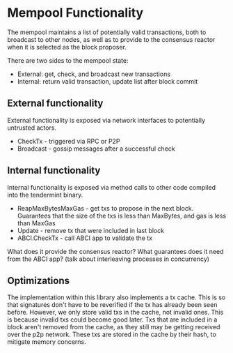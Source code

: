 # Mempool Functionality

The mempool maintains a list of potentially valid transactions,
both to broadcast to other nodes, as well as to provide to the
consensus reactor when it is selected as the block proposer.

There are two sides to the mempool state:

- External: get, check, and broadcast new transactions
- Internal: return valid transaction, update list after block commit

## External functionality

External functionality is exposed via network interfaces
to potentially untrusted actors.

- CheckTx - triggered via RPC or P2P
- Broadcast - gossip messages after a successful check

## Internal functionality

Internal functionality is exposed via method calls to other
code compiled into the tendermint binary.

- ReapMaxBytesMaxGas - get txs to propose in the next block. Guarantees that the
    size of the txs is less than MaxBytes, and gas is less than MaxGas
- Update - remove tx that were included in last block
- ABCI.CheckTx - call ABCI app to validate the tx

What does it provide the consensus reactor?
What guarantees does it need from the ABCI app?
(talk about interleaving processes in concurrency)

## Optimizations

The implementation within this library also implements a tx cache.
This is so that signatures don't have to be reverified if the tx has
already been seen before. 
However, we only store valid txs in the cache, not invalid ones.
This is because invalid txs could become good later.
Txs that are included in a block aren't removed from the cache,
as they still may be getting received over the p2p network.
These txs are stored in the cache by their hash, to mitigate memory concerns.